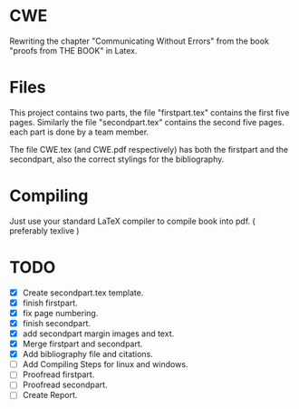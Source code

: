 # CWE
Rewriting the chapter "Communicating Without Errors" from the book "proofs from THE BOOK" in Latex.

# Files
This project contains two parts, the file "firstpart.tex" contains the first five pages. Similarly the file "secondpart.tex" contains the second five pages.
each part is done by a team member.

The file CWE.tex (and CWE.pdf respectively) has both the firstpart and the secondpart, also the correct stylings for the bibliography.

# Compiling
Just use your standard LaTeX compiler to compile book into pdf. ( preferably texlive )

# TODO

- [x] Create secondpart.tex template.
- [x] finish firstpart.
- [x] fix page numbering.
- [x] finish secondpart.
- [x] add secondpart margin images and text.
- [x] Merge firstpart and secondpart.
- [x] Add bibliography file and citations.
- [ ] Add Compiling Steps for linux and windows.
- [ ] Proofread firstpart.
- [ ] Proofread secondpart.
- [ ] Create Report.
